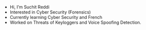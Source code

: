 - Hi, I’m Suchit Reddi
- Interested in Cyber Security (Forensics)
- Currently learning Cyber Security and French
- Worked on Threats of Keyloggers and Voice Spoofing Detection.
<!---
SuchitReddi/SuchitReddi is a ✨ special ✨ repository because its `README.md` (this file) appears on your GitHub profile.
You can click the Preview link to take a look at your changes.
--->
